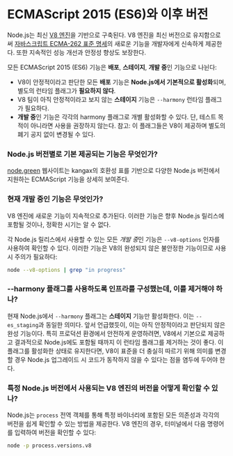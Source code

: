 # ECMAScript 2015 (ES6)와 이후 버전

Node.js는 최신 [V8 엔진](https://v8.dev/)을 기반으로 구축된다. V8 엔진을 최신 버전으로 유지함으로써 [자바스크립트 ECMA-262 표준 명세](http://www.ecma-international.org/publications/standards/Ecma-262.htm)의 새로운 기능을 개발자에게 신속하게 제공한다. 또한 지속적인 성능 개선과 안정성 향상도 보장한다.

모든 ECMAScript 2015 (ES6) 기능은 **배포**, **스테이지**, **개발 중**인 기능으로 나뉜다:

- V8이 안정적이라고 판단한 모든 **배포** 기능은 **Node.js에서 기본적으로 활성화**되며, 별도의 런타임 플래그가 **필요하지 않다**.
- V8 팀이 아직 안정적이라고 보지 않는 **스테이지** 기능은 `--harmony` 런타임 플래그가 필요하다.
- **개발 중**인 기능은 각각의 harmony 플래그로 개별 활성화할 수 있다. 단, 테스트 목적이 아니라면 사용을 권장하지 않는다. 참고: 이 플래그들은 V8이 제공하며 별도의 폐기 공지 없이 변경될 수 있다.

### Node.js 버전별로 기본 제공되는 기능은 무엇인가?

[node.green](https://node.green/) 웹사이트는 kangax의 호환성 표를 기반으로 다양한 Node.js 버전에서 지원하는 ECMAScript 기능을 상세히 보여준다.

### 현재 개발 중인 기능은 무엇인가?

V8 엔진에 새로운 기능이 지속적으로 추가된다. 이러한 기능은 향후 Node.js 릴리스에 포함될 것이나, 정확한 시기는 알 수 없다.

각 Node.js 릴리스에서 사용할 수 있는 모든 *개발 중*인 기능은 `--v8-options` 인자를 사용하여 확인할 수 있다. 이러한 기능은 V8의 완성되지 않은 불안정한 기능이므로 사용 시 주의가 필요하다:

```bash
node --v8-options | grep "in progress"
```

### --harmony 플래그를 사용하도록 인프라를 구성했는데, 이를 제거해야 하나?

현재 Node.js에서 `--harmony` 플래그는 **스테이지** 기능만 활성화한다. 이는 `--es_staging`과 동일한 의미다. 앞서 언급했듯이, 이는 아직 안정적이라고 판단되지 않은 완성 기능이다. 특히 프로덕션 환경에서 안전하게 운영하려면, V8에서 기본으로 제공하고 결과적으로 Node.js에도 포함될 때까지 이 런타임 플래그를 제거하는 것이 좋다. 이 플래그를 활성화한 상태로 유지한다면, V8이 표준을 더 충실히 따르기 위해 의미를 변경할 경우 Node.js 업그레이드 시 코드가 동작하지 않을 수 있다는 점을 염두에 두어야 한다.

### 특정 Node.js 버전에서 사용되는 V8 엔진의 버전을 어떻게 확인할 수 있나?

Node.js는 `process` 전역 객체를 통해 특정 바이너리에 포함된 모든 의존성과 각각의 버전을 쉽게 확인할 수 있는 방법을 제공한다. V8 엔진의 경우, 터미널에서 다음 명령어를 입력하여 버전을 확인할 수 있다:

```bash
node -p process.versions.v8
```